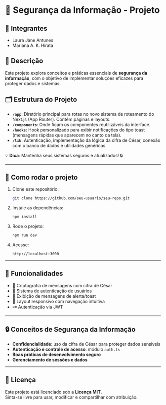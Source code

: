 # 🚀 Segurança da Informação - Projeto

## 👤 Integrantes

- Laura Jane Antunes  
- Mariana A. K. Hirata

## 📖 Descrição

Este projeto explora conceitos e práticas essenciais de **segurança da informação**, com o objetivo de implementar soluções eficazes para proteger dados e sistemas.

## 🗂️ Estrutura do Projeto

- **`/app`**: Diretório principal para rotas no novo sistema de roteamento do Next.js (App Router). Contém páginas e layouts.
- **`/components`**: Onde ficam os componentes reutilizáveis da interface.
- **`/hooks`**: Hook personalizado para exibir notificações do tipo toast (mensagens rápidas que aparecem no canto da tela).
- **`/lib`**: Autenticação, implementação da lógica da cifra de César, conexão com o banco de dados e utilidades genéricas.

💡 **Dica**: Mantenha seus sistemas seguros e atualizados! 🔒

---

## 🚧 Como rodar o projeto

1. Clone este repositório:
   ```bash
   git clone https://github.com/seu-usuario/seu-repo.git
   ```

2. Instale as dependências:
   ```bash
   npm install
   ```

3. Rode o projeto:
   ```bash
   npm run dev
   ```

4. Acesse:
   ```
   http://localhost:3000
   ```

---

## 🎯 Funcionalidades

- 🔐 Criptografia de mensagens com cifra de César
- 🔑 Sistema de autenticação de usuários
- 📢 Exibição de mensagens de alerta/toast
- 🧩 Layout responsivo com navegação intuitiva
- 🗝 Autenticação via JWT

---

## 🔒 Conceitos de Segurança da Informação

- **Confidencialidade**: uso da cifra de César para proteger dados sensíveis  
- **Autenticação e controle de acesso**: módulo `auth.ts`  
- **Boas práticas de desenvolvimento seguro**  
- **Gerenciamento de sessões e dados**

---

## 📄 Licença

Este projeto está licenciado sob a **Licença MIT**.  
Sinta-se livre para usar, modificar e compartilhar com atribuição.
